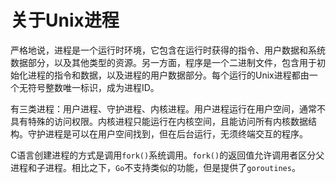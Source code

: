 # **关于Unix进程**
严格地说，进程是一个运行时环境，它包含在运行时获得的指令、用户数据和系统数据部分，以及其他类型的资源。另一方面，程序是一个二进制文件，包含用于初始化进程的指令和数据，以及进程的用户数据部分。每个运行的Unix进程都由一个无符号整数唯一标识，成为进程ID。

有三类进程：用户进程、守护进程、内核进程。用户进程运行在用户空间，通常不具有特殊的访问权限。内核进程只能运行在内核空间，且能访问所有内核数据结构。守护进程是可以在用户空间找到，但在后台运行，无须终端交互的程序。

C语言创建进程的方式是调用`fork()`系统调用。`fork()`的返回值允许调用者区分父进程和子进程。相比之下，`Go`不支持类似的功能，但是提供了`goroutines`。

